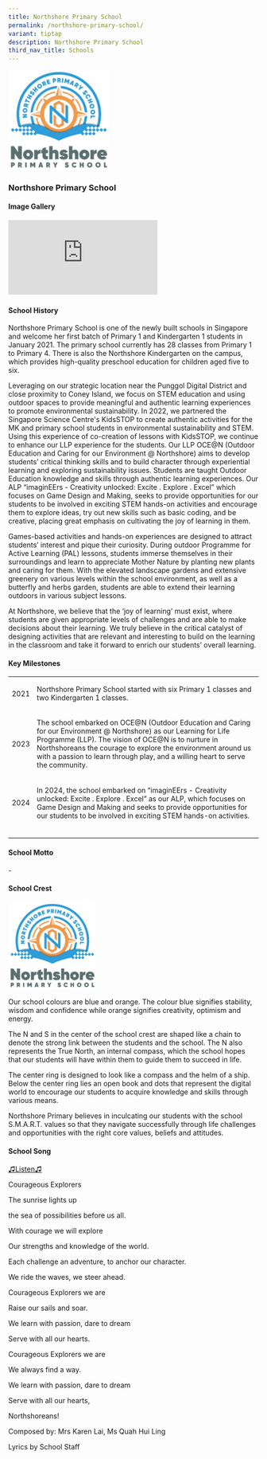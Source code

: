 ```yaml
---
title: Northshore Primary School
permalink: /northshore-primary-school/
variant: tiptap
description: Northshore Primary School
third_nav_title: Schools
---
```

<div class="isomer-image-wrapper">
<img style="width: 40%;" height="auto" width="100%" alt="Northshore primary school" src="/images/Question_7___Northshore_Primary_School_Logo_SC.jpg">
</div>
<h3><strong>Northshore Primary School</strong></h3>
<h4><strong>Image Gallery</strong></h4>
<p></p>
<div class="iframe-wrapper">
<iframe allowfullscreen="true" frameborder="0" src="https://docs.google.com/presentation/d/e/2PACX-1vQhKAORZe8vWYxgNE2cyQRFxos8N8Tj6kOS_eStDbL3z-2JQLkTsYdKL7AHvNujXl5w8OpHTkU6rukO/embed?start=false&amp;loop=true&amp;delayms=5000"></iframe>
</div>
<h4><strong>School History</strong></h4>
<p>Northshore Primary School is one of the newly built schools in Singapore
and welcome her first batch of Primary 1 and Kindergarten 1 students in
January 2021. The primary school currently has 28 classes from Primary
1 to Primary 4. There is also the Northshore Kindergarten on the campus,
which provides high-quality preschool education for children aged five
to six.</p>
<p>Leveraging on our strategic location near the Punggol Digital District
and close proximity to Coney Island, we focus on STEM education and using
outdoor spaces to provide meaningful and authentic learning experiences
to promote environmental sustainability. In 2022, we partnered the Singapore
Science Centre's KidsSTOP to create authentic activities for the MK and
primary school students in environmental sustainability and STEM. Using
this experience of co-creation of lessons with KidsSTOP, we continue to
enhance our LLP experience for the students. Our LLP OCE@N (Outdoor Education
and Caring for our Environment @ Northshore) aims to develop students’
critical thinking skills and to build character through experiential learning
and exploring sustainability issues. Students are taught Outdoor Education
knowledge and skills through authentic learning experiences. Our ALP “imaginEErs
- Creativity unlocked: Excite . Explore . Excel” which focuses on Game
Design and Making, seeks to provide opportunities for our students to be
involved in exciting STEM hands-on activities and encourage them to explore
ideas, try out new skills such as basic coding, and be creative, placing
great emphasis on cultivating the joy of learning in them.</p>
<p>Games-based activities and hands-on experiences are designed to attract
students’ interest and pique their curiosity. During outdoor Programme
for Active Learning (PAL) lessons, students immerse themselves in their
surroundings and learn to appreciate Mother Nature by planting new plants
and caring for them. With the elevated landscape gardens and extensive
greenery on various levels within the school environment, as well as a
butterfly and herbs garden, students are able to extend their learning
outdoors in various subject lessons.</p>
<p>At Northshore, we believe that the ‘joy of learning’ must exist, where
students are given appropriate levels of challenges and are able to make
decisions about their learning. We truly believe in the critical catalyst
of designing activities that are relevant and interesting to build on the
learning in the classroom and take it forward to enrich our students’ overall
learning.</p>
<h4><strong>Key Milestones</strong></h4>
<table style="minWidth: 50px">
<colgroup>
<col>
<col>
</colgroup>
<tbody>
<tr>
<td rowspan="1" colspan="1">
<p>2021</p>
</td>
<td rowspan="1" colspan="1">
<p>Northshore Primary School started with six Primary 1 classes and two Kindergarten
1 classes.</p>
<p></p>
</td>
</tr>
<tr>
<td rowspan="1" colspan="1">
<p>2023</p>
</td>
<td rowspan="1" colspan="1">
<p>The school embarked on OCE@N (Outdoor Education and Caring for our Environment
@ Northshore) as our Learning for Life Programme (LLP). The vision of OCE@N
is to nurture in Northshoreans the courage to explore the environment around
us with a passion to learn through play, and a willing heart to serve the
community.</p>
</td>
</tr>
<tr>
<td rowspan="1" colspan="1">
<p>2024</p>
</td>
<td rowspan="1" colspan="1">
<p>In 2024, the school embarked on “imaginEErs - Creativity unlocked: Excite
. Explore . Excel” as our ALP, which focuses on Game Design and Making
and seeks to provide opportunities for our students to be involved in exciting
STEM hands-on activities.</p>
</td>
</tr>
<tr>
<td rowspan="1" colspan="1">
<p></p>
</td>
<td rowspan="1" colspan="1">
<p></p>
</td>
</tr>
</tbody>
</table>
<h4><strong>School Motto</strong></h4>
<p>-</p>
<p></p>
<h4><strong>School Crest</strong></h4>
<p></p>
<div class="isomer-image-wrapper">
<img style="width: 35%;" height="auto" width="100%" alt="Northshore primary school" src="/images/Question_7___Northshore_Primary_School_Logo_SC.jpg">
</div>
<p>Our school colours are blue and orange. The colour blue signifies stability,
wisdom and confidence while orange signifies creativity, optimism and energy.</p>
<p>The N and S in the center of the school crest are shaped like a chain
to denote the strong link between the students and the school. The N also
represents the True North, an internal compass, which the school hopes
that our students will have within them to guide them to succeed in life.</p>
<p>The center ring is designed to look like a compass and the helm of a ship.
Below the center ring lies an open book and dots that represent the digital
world to encourage our students to acquire knowledge and skills through
various means.</p>
<p>Northshore Primary believes in inculcating our students with the school
S.M.A.R.T. values so that they navigate successfully through life challenges
and opportunities with the right core values, beliefs and attitudes.</p>
<p></p>
<h4><strong>School Song</strong></h4>
<p><a href="https://drive.google.com/file/d/12vwSelzOs-Kt0lEJj6eYLSv6LbH2U9EA/view?usp=drive_link" rel="noopener noreferrer nofollow" target="_blank">♫Listen♫</a>
</p>
<p></p>
<p>Courageous Explorers</p>
<p>The sunrise lights up</p>
<p>the sea of possibilities before us all.</p>
<p>With courage we will explore</p>
<p>Our strengths and knowledge of the world.</p>
<p>Each challenge an adventure, to anchor our character.</p>
<p>We ride the waves, we steer ahead.</p>
<p>Courageous Explorers we are</p>
<p>Raise our sails and soar.</p>
<p>We learn with passion, dare to dream</p>
<p>Serve with all our hearts.</p>
<p>Courageous Explorers we are</p>
<p>We always find a way.</p>
<p>We learn with passion, dare to dream</p>
<p>Serve with all our hearts,</p>
<p>Northshoreans!</p>
<p>Composed by: Mrs Karen Lai, Ms Quah Hui Ling</p>
<p>Lyrics by School Staff</p>
